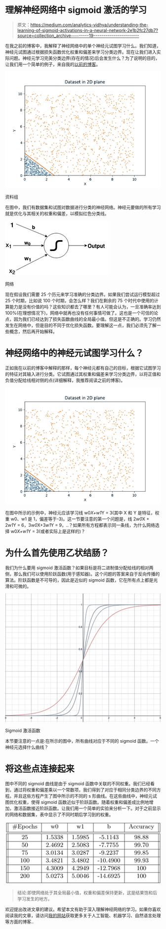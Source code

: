 # 理解神经网络中 sigmoid 激活的学习

> 原文：<https://medium.com/analytics-vidhya/understanding-the-learning-of-sigmoid-activations-in-a-neural-network-2e1b2fc27db7?source=collection_archive---------19----------------------->

在我之前的博客中，我解释了神经网络中的单个神经元试图学习什么。我们知道，神经元试图通过根据损失函数优化权重和偏差来学习分类边界。现在让我们进入实际问题。神经元学习完美分类边界(存在的情况)后会发生什么？为了说明的目的，让我们用一个简单的例子，来自我的[以前的博客](/analytics-vidhya/neural-networks-explained-for-machine-learning-beginners-b2acc4d24a95)。

![](img/021e765e61951ab17b7e2722e24eed6a.png)

资料组

在图中，我们有数据集和试图对数据进行分类的神经网络。神经元要做的所有学习就是优化与其相关的权重和偏差，以模拟红色分类线。

![](img/67b4dd3dee54b43c57918391523f2235.png)

网络

现在假设我们需要 25 个历元来学习准确的分类边界。如果我们尝试运行模型超过 25 个时期，比如说 100 个时期，会怎么样？我们在剩余的 75 个时代中使用的计算能力是没有价值的吗？这些知识都去了哪里？有人可能会认为，一旦准确率达到 100%(在理想情况下)，网络中就再也没有任何事情可做了。这也是一个可信的论点，因为我们已经达到了损失函数曲线的全局最小值。但这是不正确的。学习仍然发生在网络中，但是目的不同于优化损失函数。要理解这一点，我们必须先了解一些概念，然后再开始解释。

# 神经网络中的神经元试图学习什么？

正如我在以前的博客中解释的那样，每个神经元都有自己的目标，根据它试图学习的特征对其输入进行分类。它试图通过其权重和偏差来学习分类边界，以将正值和负值分配给线相对侧的点(详细解释，我推荐阅读之前的博客)。

![](img/021e765e61951ab17b7e2722e24eed6a.png)

在图中所示的示例中，神经元应该学习线 w0*X+w1*Y = 3(其中 X 和 Y 是特征，权重 w0、w1 是 1，偏差等于-3)。这一节要注意的第一个问题是，线 2*w0*X + 2*w1*Y = 6，3*w0*X+3*w1*Y = 9，..？如果所有方程都表示同一条线，为什么网络选择 w0*X+w1*Y = 3(或者实际上是这样的)？

# 为什么首先使用乙状结肠？

我们为什么要用 sigmoid 激活函数？如果目标是将二进制值分配给线的相对两侧，那么我们可以使用阶跃函数(用于感知器)。这个问题的答案来自于反向传播的算法。阶跃函数是不可导的，因此是近似的 sigmoid 函数，它在所有点上都是光滑和可微的。

![](img/0c697812455c793679eebcce2262b28b.png)

Sigmoid 激活函数

本节要注意的一点是:在所示的图中，所有曲线对应于不同的 sigmoid 函数。一个神经元选择什么曲线？

# 将这些点连接起来

图中不同的 sigmoid 曲线是由于 sigmoid 函数中关联的不同权重。我们已经看到，通过将权重和偏差乘以一个常数项，我们得到了对应于相同分类边界的不同方程。并且这些方程产生了图中所示的不同的 s 形曲线。在这些曲线中，神经元试图优化权重，使得 sigmoid 函数近似于阶跃函数。随着权重和偏差成比例地增加，激活函数接近阶跃函数。让我们用一个简单的实验来分析一下。对于之前显示的网络和数据集，表中显示了不同时期后学习到的权重。

![](img/6c956e8f21918767b6f75bcd99343aa6.png)

> 结论:即使网络处于其全局最小值，权重和偏差保持更新，这是结果饱和后学习发生的地方。

欢迎提出改进文章的建议。希望本文有助于深入理解神经网络的学习。如果你喜欢阅读我的文章，请访问[我的网站](https://bhanu77prakash.github.io)获取更多关于人工智能、机器学习、自然语言处理等方面的博客..